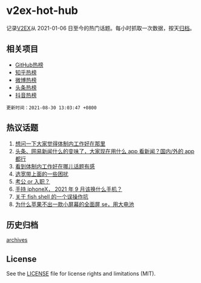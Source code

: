 # v2ex-hot-hub

 记录[V2EX](https://www.v2ex.com/)从 2021-01-06 日至今的热门话题。每小时抓取一次数据，按天[归档](archives)。
 
 ## 相关项目

- [GitHub热榜](https://github.com/snaildev/github-hot-hub)
- [知乎热榜](https://github.com/snaildev/zhihu-hot-hub)
- [微博热榜](https://github.com/snaildev/weibo-hot-hub)
- [头条热榜](https://github.com/snaildev/toutiao-hot-hub)
- [抖音热榜](https://github.com/snaildev/douyin-hot-hub)


 `更新时间：2021-08-30 13:03:47 +0800`

## 热议话题

1. [想问一下大家觉得体制内工作好在那里](https://www.v2ex.com/t/798641)
1. [头条、网易新闻什么的变味了，大家现在用什么 app 看新闻？国内/外的 app 都行](https://www.v2ex.com/t/798636)
1. [看到体制内工作好在哪儿话题有感](https://www.v2ex.com/t/798726)
1. [选宽带上面的一些困扰](https://www.v2ex.com/t/798675)
1. [考公 or 入职？](https://www.v2ex.com/t/798669)
1. [手持 iphoneX， 2021 年 9 月该换什么手机？](https://www.v2ex.com/t/798768)
1. [关于 fish shell 的一个误操作坑](https://www.v2ex.com/t/798635)
1. [为什么苹果不出一款小屏幕的全面屏 se，用大电池](https://www.v2ex.com/t/798677)

## 历史归档

[archives](archives)

## License

See the [LICENSE](LICENSE) file for license rights and limitations (MIT).
